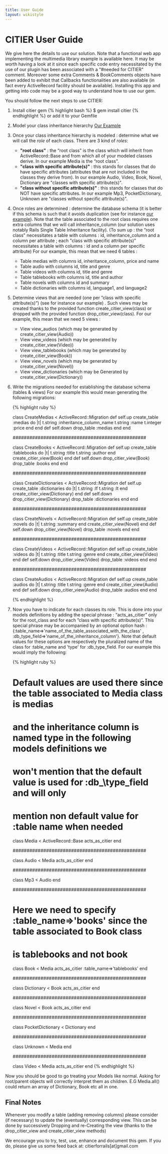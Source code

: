 ```yaml
---
title: User Guide
layout: wikistyle
---
```


CITIER User Guide
=========================

We give here the details to use our solution. Note that a functional web app implementing the multimedia library example is available here. It may be worth having a look at it since each specific code entry necessitated by the use of our plugin has been associated with a “#needed for CITIER" comment. Moreover some extra Comments & BookComments objects have been added to exhibit that Callbacks functionalities are also available (in fact every ActiveRecord facility should be available). Installing this app and getting into code may be a good way to understand how to use our gem.

You should follow the next steps to use CITIER:

1. Install citier gem
	{% highlight bash %}
$ gem install citier
{% endhighlight %}
    or add it to your Gemfile

2. Model your class inheritance hierarchy [Our Example](problem.html)
3. Once your class inheritance hierarchy is modeled : determine what we will call the *role* of each class. There are 3 kind of *roles*:
	- **"root class"** : the “root class" is the class which will inherit from ActiveRecord::Base and from which all of your modeled classes derive. In our example Media is the “root class".
	- **"class with specific attribute(s)"** : this stands for classes that do have specific attributes (attributes that are not included in the classes they derive from). In our example Audio, Video, Book, Novel, Dictionary are "classes with specific attribute(s)".
	- **"class without specific attribute(s)"** : this stands for classes that do NOT have specific attributes. In our example Mp3, PocketDictionary, Unknown are "classes without specific attribute(s)".
4. Once roles are determined : determine the database schema (it is better if this schema is such that it avoids duplication (see for instance [our example](new_solution.html)). Note that the table associated to the root class requires one extra columns that we will call inheritance_column (our solution uses notably Rails Single Table Inheritance facility). (To sum up : the “root class" necessitates a table with columns : id, inheritance_column and a column per attribute ; each "class with specific attribute(s)" necessitates a table with columns : id and a column per specific attribute)
For our example, this mean that we need 6 tables :
	- Table medias with columns id, inheritance_column, price and name
	- Table audio with columns id, title and genre
	- Table videos with columns id, title and genre
	- Table tablebooks with columns id, title and author
	- Table novels with columns id and summary
	- Table dictionaries with columns id, language1, and language2
5. 	Determine views that are needed (one per ”class with specific attribute(s)”) (see for instance our example) . Such views may be created thanks to the provided function create_citier_view(class) or dropped with the provided function drop_citier_view(class).
For our example, this mean that we need 5 views :
	- View view_audios (which may be generated by create_citier_view(Audio))
	- View view_videos (which may be generated by create_citier_view(Video))
	- View view_tablebooks (which may be generated by create_citier_view(Book))
	- View view_novels (which may be generated by create_citier_view(Novel))
	- View view_dictionaries (which may be Generated by create_citier_view(Dictionary))
6.	Write the migrations needed for establishing the database schema (tables & views) For our example this would mean generating the following migrations:
	
	{% highlight ruby %}
	
	class CreateMedias < ActiveRecord::Migration
	  def self.up
	    create_table :medias do |t|
	      t.string :inheritance_column_name
	      t.string :name
	      t.integer :price
	    end
	  end
	  def self.down
	    drop_table :medias
	  end
	end
	
	################################################
	
	class CreateBooks < ActiveRecord::Migration
	  def self.up
	    create_table :tablebooks do |t|
	      t.string :title
	      t.string :author
	    end
	    create_citier_view(Book)
	  end
	  def self.down
	    drop_citier_view(Book)
	    drop_table :books
	  end
	end
	
	################################################
	
	class CreateDictionaries < ActiveRecord::Migration
	  def self.up
	    create_table :dictionaries do |t|
	      t.string :lf
	      t.string :lt
	    end
	    create_citier_view(Dictionary)
	  end
	  def self.down
	    drop_citier_view(Dictionary)
	    drop_table :dictionaries
	  end
	end
	
	################################################
	
	class CreateNovels < ActiveRecord::Migration
	  def self.up
	    create_table :novels do |t|
	      t.string :summary
	    end
	    create_citier_view(Novel)
	  end
	  def self.down
	    drop_citier_view(Novel)
	    drop_table :novels
	  end
	end
	
	################################################
	
	class CreateVideos < ActiveRecord::Migration
	  def self.up
	    create_table :videos do |t|
	      t.string :title
	      t.string :genre
	    end
	    create_citier_view(Video)
	  end
	  def self.down
	    drop_citier_view(Video)
	    drop_table :videos
	  end
	end
	
	################################################
	
	class CreateAudios < ActiveRecord::Migration
	  def self.up
	    create_table :audios do |t|
	      t.string :title
	      t.string :genre
	    end
	    create_citier_view(Audio)
	  end
	  def self.down
	    drop_citier_view(Audio)
	    drop_table :audios
	  end
	end
	
	{% endhighlight %}

7. 	Now you have to indicate for each classes its role. This is done into your models definitions by adding the special phrase : “acts\_as\_citier” only for the root\_class and for each ”class with specific attribute(s)”. This special phrase may be accompanied by an optional option hash : {:table\_name=>'name\_of\_the\_table\_associated\_with\_the\_class' , :db\_type\_field=>'name_of_the_inheritance_column'}. Note that default values for these options are respectively the pluralized name of the class for :table\_name and 'type' for :db\_type\_field. For our example this would imply the following:
	
	{% highlight ruby %}
	
	# Default values are used there since the table associated to Media class is medias 
	# and the inheritance column is named type in the following models definitions we 
	# won't mention that the default value is used for :db_\type\_field and will only 
	# mention non default value for :table name when needed
		
	class Media < ActiveRecord::Base
	  acts_as_citier 
	end
	
	################################################
	
	class Audio < Media
	  acts_as_citier
	end
	
	################################################
	
	class Mp3 < Audio
	end
	
	################################################
	
	# Here we need to specify :table_name=>'books' since the table associated to Book class 
	# is tablebooks and not book
	
	class Book < Media
	  acts_as_citier :table_name=>'tablebooks'
	end
	
	################################################
	
	class Dictionary < Book
	  acts_as_citier
	end
	
	################################################
	
	class Novel < Book
	  acts_as_citier
	end
	
	################################################
	
	class PocketDictionary < Dictionary
	end
	
	################################################
	
	class Unknown < Media
	end
	
	################################################
	
	class Video < Media
	  acts_as_citier
	end
	{% endhighlight %}

Now you should be good to go treating your Models like normal. Asking for root/parent objects will correctly interpret them as children. E.G Media.all() could return an array of Dictionary, Book etc all in one.

Final Notes
-----------
Whenever you modify a table (adding removing columns) please consider (if necessary) to update the (eventually) corresponding view. This can be done by successively Dropping and re-Creating the view (thanks to the drop_citier_view and create_citier_view methods)

We encourage you to try, test, use, enhance and document this gem. If you do, please give us some feed back at: citierforrails[at]gmail.com